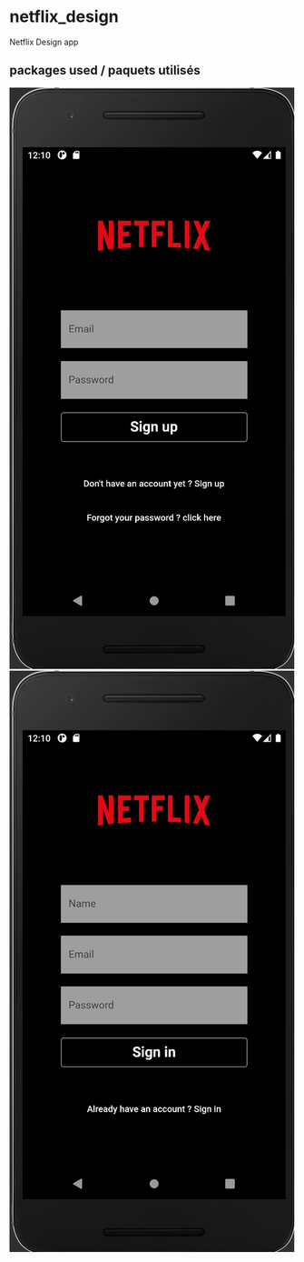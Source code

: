# netflix_design

Netflix Design app

## packages used / paquets utilisés



![cap1.png](images/cap1.png)
![cap2.png](images/cap2.png)
